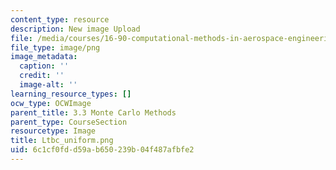 ```yaml
---
content_type: resource
description: New image Upload
file: /media/courses/16-90-computational-methods-in-aerospace-engineering-spring-2014/6c1cf0fdd59ab650239b04f487afbfe2_Ltbc_uniform.png
file_type: image/png
image_metadata:
  caption: ''
  credit: ''
  image-alt: ''
learning_resource_types: []
ocw_type: OCWImage
parent_title: 3.3 Monte Carlo Methods
parent_type: CourseSection
resourcetype: Image
title: Ltbc_uniform.png
uid: 6c1cf0fd-d59a-b650-239b-04f487afbfe2
---
```

